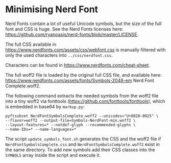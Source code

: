 # Minimising Nerd Font

Nerd Fonts contain a lot of useful Unicode symbols, but the size of the full
font and CSS is huge. See the Nerd Fonts licenses here:
<https://github.com/ryanoasis/nerd-fonts/blob/master/LICENSE>.

The full CSS available in <https://www.nerdfonts.com/assets/css/webfont.css>
is manually filtered with only the used characters into `../css/nerdfont.css`.

Characters can be found in <https://www.nerdfonts.com/cheat-sheet>.

The full woff2 file is loaded by the original full CSS file, and available here:
<https://www.nerdfonts.com/assets/fonts/Symbols-2048-em> Nerd Font Complete.woff2.

The following command extracts the needed symbols from the woff2 file into a
tiny woff2 via fonttools (<https://github.com/fonttools/fonttools>),
which is embedded in base64 by `markup.py`:

    pyftsubset NerdFontSymbolsComplete.woff2 --unicodes="U+0020-0025" \
    --flavor=woff2 --output-file=Symbols-NerdFont-min.woff2 \
    --layout-features=* --notdef-glyph --recommended-glyphs \
    --name-IDs=* --name-languages=*

The script `update_symbols_font.sh` generates the CSS and the woff2 file if
`NerdFontSymbolsComplete.css` and `NerdFontSymbolsComplete.woff2` exist in the
same directory.
To add new symbols add their CSS classes into the `SYMBOLS` array inside the
script and execute it.
